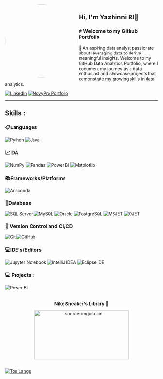<img align='left' src="https://avatars.githubusercontent.com/u/56423111?v=4" width="240" style="border-radius: 50%;">


<h2> Hi, I'm Yazhinni R!👋 </h2>

<h3># Welcome to my Github Portfolio</h3>

🔭 An aspiring data analyst passionate about leveraging data to derive meaningful insights. Welcome to my GitHub Data Analytics Portfolio, where I document my journey as a data enthusiast and showcase projects that demonstrate my growing skills in data analytics.

[![LinkedIn](https://img.shields.io/badge/LinkedIn-View%20Profile-blue?style=flat&logo=linkedin)](https://www.linkedin.com/in/yazhinni-r/)
[![NovyPro Portfolio](https://img.shields.io/badge/NovyPro%20Portfolio-View%20Profile-Green?style=flat&logo=NovyPro%20Portfolio)](https://www.novypro.com/profile_projects/yazhinniramesh)

---

## **Skills :**

### 📋Languages
![Python](https://img.shields.io/badge/python-3670A0?style=for-the-badge&logo=python&logoColor=ffdd54)
![Java](https://img.shields.io/badge/java-%2300599C.svg?style=for-the-badge&logo=java&logoColor=white)

### 📈 DA 
![NumPy](https://img.shields.io/badge/numpy-%23013243.svg?style=for-the-badge&logo=numpy&logoColor=white)
![Pandas](https://img.shields.io/badge/pandas-%23150458.svg?style=for-the-badge&logo=pandas&logoColor=white)
![Power Bi](https://img.shields.io/badge/power_bi-F2C811?style=for-the-badge&logo=powerbi&logoColor=black)
![Matplotlib](https://img.shields.io/badge/Matplotlib-%23ffffff.svg?style=for-the-badge&logo=Matplotlib&logoColor=black)



### 📚Frameworks/Platforms
![Anaconda](https://img.shields.io/badge/Anaconda-%2344A833.svg?style=for-the-badge&logo=anaconda&logoColor=white)


### 💾Database
![SQL Server](https://img.shields.io/badge/SQL_Server-FFA500?style=for-the-badge&logo=microsoftsqlserver&logoColor=white)
![MySQL](https://img.shields.io/badge/MySQL-4479A1?style=for-the-badge&logo=mysql&logoColor=white)
![Oracle](https://img.shields.io/badge/Oracle-F80000?style=for-the-badge&logo=oracle&logoColor=white)
![PostgreSQL](https://img.shields.io/badge/PostgreSQL-336791?style=for-the-badge&logo=postgresql&logoColor=white)
![MSJET](https://img.shields.io/badge/MSJET-004880?style=for-the-badge&logo=microsoft&logoColor=white)
![OJET](https://img.shields.io/badge/OJET-F80000?style=for-the-badge&logo=oracle&logoColor=white)



### 🔬 Version Control and CI/CD
![Git](https://img.shields.io/badge/git-%23F05033.svg?style=for-the-badge&logo=git&logoColor=white)
![GitHub](https://img.shields.io/badge/github-%23121011.svg?style=for-the-badge&logo=github&logoColor=white)

### 💻IDE's/Editors
![Jupyter Notebook](https://img.shields.io/badge/jupyter-%23FA0F00.svg?style=for-the-badge&logo=jupyter&logoColor=white)
![IntelliJ IDEA](https://img.shields.io/badge/IntelliJ_IDEA-000000.svg?style=for-the-badge&logo=intellij-idea&logoColor=white)
![Eclipse IDE](https://img.shields.io/badge/Eclipse_IDE-2C2255.svg?style=for-the-badge&logo=eclipse-ide&logoColor=white)

### 💻 Projects : 
![Power Bi](https://img.shields.io/badge/power_bi_projects-F2C812?style=for-the-badge&logo=powerbi&logoColor=black)

<div style="display: flex; align-items: center; justify-content: space-around;">
 <div style="text-align: center;">
    <h2 style="font-size: 15px;">Nike Sneaker's Library 👟</h2>
    <a href="https://github.com/Yazhinni/MyDataAnalyticsPortfolio/tree/main/POWER%20BI/Nike_DA">
      <img src="https://i.imgur.com/N4HZUZm.png" title="source: imgur.com" width="310" height="160" />
    </a>
  </div>
</div>
&nbsp;


[![Top Langs](https://github-readme-stats.vercel.app/api/top-langs/?username=Yazhinni)](https://github.com/notramm/github-readme-stats)


